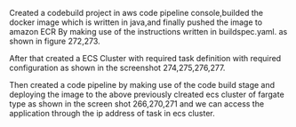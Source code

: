 Created a codebuild project in aws code pipeline console,builded the docker image which is written in java,and finally pushed the image to amazon ECR By making use of the instructions written in buildspec.yaml.
as shown in figure 272,273.

After that created a ECS Cluster with required task definition with required configuration as shown in the screenshot 274,275,276,277.

Then created a code pipeline by making use of the code build stage and deploying the image to the above previously clreated ecs cluster of fargate type  as shown in the screen shot 266,270,271 and we can access the application through the ip address of task in ecs cluster.
